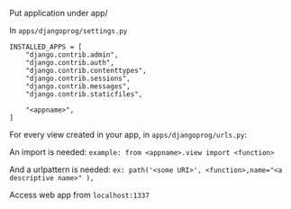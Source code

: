 Put application under app/

In `apps/djangoprog/settings.py`
```
INSTALLED_APPS = [
    "django.contrib.admin",
    "django.contrib.auth",
    "django.contrib.contenttypes",
    "django.contrib.sessions",
    "django.contrib.messages",
    "django.contrib.staticfiles",

    "<appname>",
] 
```


For every view created in your app, in `apps/djangoprog/urls.py`:

An import is needed: ```example: from <appname>.view import <function>```

And a urlpattern is needed: 
```ex: path('<some URI>', <function>,name="<a descriptive name>" ),```

Access web app from `localhost:1337`